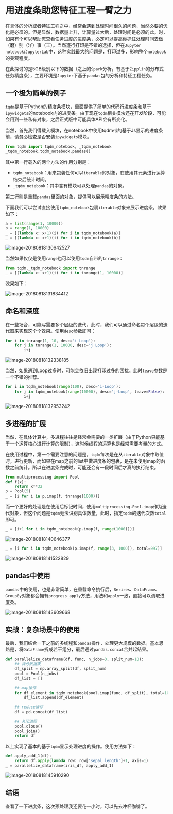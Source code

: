 # 用进度条助您特征工程一臂之力

在具体的分析或者特征工程之中，经常会遇到处理时间很久的问题，当然必要的优化是必须的。但是显然，数据量上升，计算量过大后，处理时间是必须的此。时，如果有个可以帮助您查看任务进度的进度条，必定可以提高你抓住处理时间去做（磨）别（洋）事（工）。当然逐行打印是不错的选择，但在`Jupyter notebook`/`JupyterLab`中，这种实践最大的问题是，打印过多，影响整个`notebook`的美观程度。

在此探讨的是5GB级别以下的数据（之上的`Spark`分析，有基于`Zipplin`的分布式任务精度条），主要环境是`Jupyter`下基于`pandas`包的分析和特征工程任务。

## 一个极为简单的例子

[`tqdm`](https://github.com/tqdm/tqdm)是基于Python的精度条模块，里面提供了简单的代码行进度条和基于`ipywidgets`的notebook内的进度条。由于现在`tqdm`相关模块还在开发阶段，可能会用到一些私有对象，之后正式版中可能具体API会有所变化。

当然，首先我们得载入模块，在notebook中使用tqdm带的基于Js显示的进度条前，请务必检查是否安装`ipywidgets`模块。

```python
from tqdm import tqdm_notebook, _tqdm_notebook
_tqdm_notebook.tqdm_notebook.pandas()
```

其中第一行载入的两个方法的作用分别是：

* `tqdm_notebook`：用来包装任何可以`iterable`的对象，在使用其元素进行运算结束后统计时间。
* `_tqdm_notebook`：其中含有模块可以处理`pandas`的对象。

第二行则是重载`pandas`里面的对象，提供可以展示精度条的方法。

下面我们可以尝试直接使用`tqdm_notebook`包裹`iterable`对象来展示进度条，效果如下：

```python
a = list(range(1, 10000))
b = range(1, 10000)
_ = [(lambda x: x+1)(i) for i in tqdm_notebook(a)]
_ = [(lambda x: x+1)(i) for i in tqdm_notebook(b)]
```

![image-20180818130642527](/Users/tonyhuang/Dropbox/blog/data-and-tau/进度条/assets/image-20180818130642527.png)

当然如果仅仅是使用`range`也可以使用`tqdm`自带的`tnrange`：

```python
from tqdm._tqdm_notebook import tnrange
_ = [(lambda x: x+1)(i) for i in tnrange(1, 10000)]
```

效果如下：

![image-20180818131834412](/Users/tonyhuang/Dropbox/blog/data-and-tau/进度条/assets/image-20180818131853276.png)

## 命名和深度

在一些场合，可能写需要多个层级的迭代，此时，我们可以通过命名每个层级的迭代器来实现这个个效果。使用`desc`参数即可：

```python
for i in tnrange(1, 10, desc='i Loop'):
    for j in tnrange(1, 10000, desc='j Loop'):
        i+j
```

![image-20180818132338185](/Users/tonyhuang/Dropbox/blog/data-and-tau/进度条/assets/image-20180818132338185.png)

当然，如果遇到Loop过多时，可能会依旧出现打印过多的困扰。此时`leave`参数是一个不错的推荐。

```python
for i in tqdm_notebook(range(100), desc='i-Loop'):
    for j in tqdm_notebook(range(10000), desc='j-Loop', leave=False):
        i+j
```

![image-20180818132953242](/Users/tonyhuang/Dropbox/blog/data-and-tau/进度条/assets/image-20180818132953242.png)

## 多进程的扩展

当然，在具体计算中，多进程往往是经常会需要的一类扩展（由于Python只能基于一个运算核心进行计算的限制），这时候线程的运算也是经常需要考量的方式。

在使用过程中，第一个需要注意的问题是，`tqdm`每次是在从`iterable`对象中取值时，进行更新，而如果在map之前的list中做进度条的包裹，是在未使用map的函数之前统计。所以在进度条完成时，可能还会有一段时间后才真的执行结束。

```python
from multiprocessing import Pool
def f(x):
    return x**32
p = Pool(5)
_ = [i for i in p.imap(f, tnrange(1000))]
```

而一个更好的处理是在使用后标记时间，使用`multiprocessing.Pool.imap`作为迭代对象，但这个问题是`tqdm`无法识别具体数量，此时，指定`tqdm`的迭代次数`total`即可。

```python
_ = [i+1 for i in tqdm_notebook(p.imap(f, range(1000)))]
```

![image-20180818140646377](/Users/tonyhuang/Dropbox/blog/data-and-tau/进度条/assets/image-20180818140646377.png)

```python
_ = [i for i in tqdm_notebook(p.imap(f, range(3, 1000)), total=997)]
```

![image-20180818141522829](/Users/tonyhuang/Dropbox/blog/data-and-tau/进度条/assets/image-20180818141522829.png)

## pandas中使用

`pandas`中的使用，也是非常简单，在重载命令执行后，`Serires`、`DataFrame`、`GroupBy`对象都会拥有`progress_apply`方法，用法和`apply`一致，直接可以调取进度条。

![image-20180818143609668](/Users/tonyhuang/Dropbox/blog/data-and-tau/进度条/assets/image-20180818143609668.png)

## 实战：复杂场景中的使用

最后，我们结合一下之前的多线程和`pandas`操作，处理更大规模的数据。基本思路是，将`DataFrame`拆成若干组分，最后通过`pandas.concat`合并起结果。

```python
def parallelize_dataframe(df, func, n_jobs=3, split_num=10):
    ## 拆分数据表
    df_split = np.array_split(df, split_num)
    pool = Pool(n_jobs)
    df_list = []
    
    ## map操作
    for df_element in tqdm_notebook(pool.imap(func, df_split), total=10000):
        df_list.append(df_element)
       
    ## reduce操作
    df = pd.concat(df_list)
    
    ## 关闭进程
    pool.close()
    pool.join()
    return df
```

以上实现了基本的基于`tqdm`显示处理进度的操作。使用方法如下：

```python
def apply_add_1(df):
    return df.apply(lambda row: row['sepal_length']+1, axis=1)
_ = parallelize_dataframe(iris_df, apply_add_1)
```

![image-20180818145910290](/Users/tonyhuang/Dropbox/blog/data-and-tau/进度条/assets/image-20180818145910290.png)

## 结语

查看了一下进度条，这次预处理我还要花一小时，可以先去冲杯咖啡了。